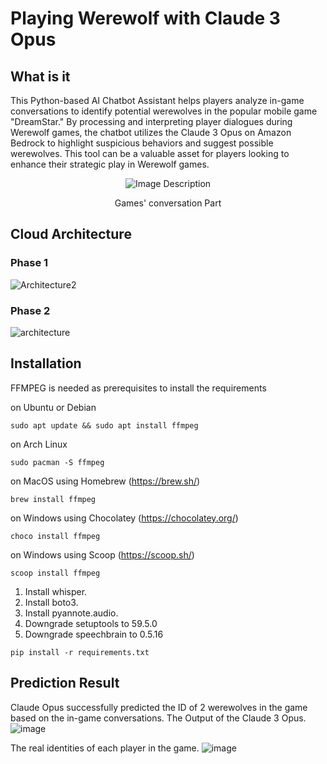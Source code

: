 # Playing Werewolf with Claude 3 Opus
## What is it
This Python-based AI Chatbot Assistant helps players analyze in-game conversations to identify potential werewolves in the popular mobile game "DreamStar." By processing and interpreting player dialogues during Werewolf games, the chatbot utilizes the Claude 3 Opus on Amazon Bedrock to highlight suspicious behaviors and suggest possible werewolves. This tool can be a valuable asset for players looking to enhance their strategic play in Werewolf games.
<div align="center">
  <img src="https://github.com/szl0144/werewolf-game-bedrock/assets/40918217/dace61fc-5093-47f0-a290-747243d9e7f9" alt="Image Description">
  <p style="text-align: center;">Games' conversation Part</p>
</div>

## Cloud Architecture 

### Phase 1
![Architecture2](https://github.com/szl0144/werewolf-game-bedrock/assets/40918217/e39df7a9-038b-4928-a06f-2aee09c0e6fb)


### Phase 2
![architecture](https://github.com/szl0144/werewolf-game-bedrock/assets/40918217/b7fe97fc-71e1-494e-adff-dad105ea88ff)

## Installation
FFMPEG is needed as prerequisites to install the requirements

on Ubuntu or Debian
```
sudo apt update && sudo apt install ffmpeg
```
on Arch Linux
```
sudo pacman -S ffmpeg
```
on MacOS using Homebrew (https://brew.sh/)
```
brew install ffmpeg
```
on Windows using Chocolatey (https://chocolatey.org/)
```
choco install ffmpeg
```
on Windows using Scoop (https://scoop.sh/)
```
scoop install ffmpeg
```

1. Install whisper.
2. Install boto3.
3. Install pyannote.audio.
4. Downgrade setuptools to 59.5.0
5. Downgrade speechbrain to 0.5.16 

```
pip install -r requirements.txt
```

## Prediction Result
Claude Opus successfully predicted the ID of 2 werewolves in the game based on the in-game conversations.
The Output of the Claude 3 Opus.
![image](https://github.com/szl0144/werewolf-game-bedrock/assets/40918217/5325b737-bfec-4cde-a364-9908bdacb568)

The real identities of each player in the game.
![image](https://github.com/szl0144/werewolf-game-bedrock/assets/40918217/a5d3fd2e-4941-47da-824d-123ccc2dc53d)






